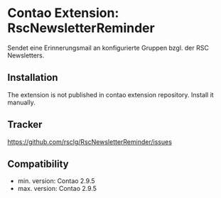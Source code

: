 Contao Extension: RscNewsletterReminder
=======================================

Sendet eine Erinnerungsmail an konfigurierte Gruppen bzgl. der RSC Newsletters.


Installation
------------

The extension is not published in contao extension repository.
Install it manually.


Tracker
-------

https://github.com/rsclg/RscNewsletterReminder/issues


Compatibility
-------------

- min. version: Contao 2.9.5
- max. version: Contao 2.9.5